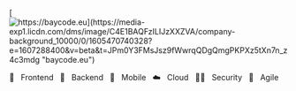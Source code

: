 [![https://baycode.eu](https://media-exp1.licdn.com/dms/image/C4E1BAQFzILIJzXXZVA/company-background_10000/0/1605470740328?e=1607288400&v=beta&t=JPm0Y3FMsJsz9fWwrqQDgQmgPKPXz5tXn7n_z4c3mdg "baycode.eu")](https://baycode.eu)

💙&nbsp;&nbsp;&nbsp;Frontend&nbsp;&nbsp;&nbsp;🖤&nbsp;&nbsp;&nbsp;Backend&nbsp;&nbsp;&nbsp;📱&nbsp;&nbsp;&nbsp;Mobile&nbsp;&nbsp;&nbsp;☁️️&nbsp;&nbsp;&nbsp;Cloud&nbsp;&nbsp;&nbsp;👮🏻&nbsp;&nbsp;&nbsp;Security&nbsp;&nbsp;&nbsp;🎯&nbsp;&nbsp;&nbsp;Agile
